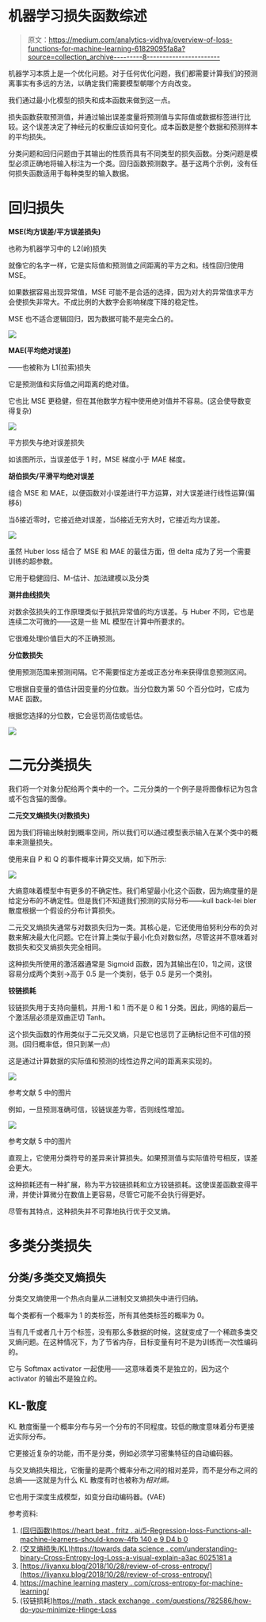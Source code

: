 # 机器学习损失函数综述

> 原文：<https://medium.com/analytics-vidhya/overview-of-loss-functions-for-machine-learning-61829095fa8a?source=collection_archive---------8----------------------->

机器学习本质上是一个优化问题。对于任何优化问题，我们都需要计算我们的预测离事实有多远的方法，以确定我们需要模型朝哪个方向改变。

我们通过最小化模型的损失和成本函数来做到这一点。

损失函数获取预测值，并通过输出误差度量将预测值与实际值或数据标签进行比较。这个误差决定了神经元的权重应该如何变化。成本函数是整个数据和预测样本的平均损失。

分类问题和回归问题由于其输出的性质而具有不同类型的损失函数。分类问题是模型必须正确地将输入标注为一个类。回归函数预测数字。基于这两个示例，没有任何损失函数适用于每种类型的输入数据。

# 回归损失

**MSE(均方误差/平方误差损失)**

也称为机器学习中的 L2(岭)损失

就像它的名字一样，它是实际值和预测值之间距离的平方之和。线性回归使用 MSE。

如果数据容易出现异常值，MSE 可能不是合适的选择，因为对大的异常值求平方会使损失非常大。不成比例的大数字会影响梯度下降的稳定性。

MSE 也不适合逻辑回归，因为数据可能不是完全凸的。

![](img/0be9edcc80e3167d9db40bbb698b2226.png)

**MAE(平均绝对误差)**

——也被称为 L1(拉索)损失

它是预测值和实际值之间距离的绝对值。

它也比 MSE 更稳健，但在其他数学方程中使用绝对值并不容易。(这会使导数变得复杂)

![](img/83c4d076209f4bfdd31918454db8c502.png)

平方损失与绝对误差损失

如该图所示，当误差低于 1 时，MSE 梯度小于 MAE 梯度。

**胡伯损失/平滑平均绝对误差**

组合 MSE 和 MAE，以便函数对小误差进行平方运算，对大误差进行线性运算(偏移δ)

当δ接近零时，它接近绝对误差，当δ接近无穷大时，它接近均方误差。

![](img/5ba51f23ac35013453f057542dc16983.png)

虽然 Huber loss 结合了 MSE 和 MAE 的最佳方面，但 delta 成为了另一个需要训练的超参数。

它用于稳健回归、M-估计、加法建模以及分类

**测井曲线损失**

对数余弦损失的工作原理类似于抵抗异常值的均方误差。与 Huber 不同，它也是连续二次可微的——这是一些 ML 模型在计算中所要求的。

它很难处理价值巨大的不正确预测。

**分位数损失**

使用预测范围来预测间隔。它不需要恒定方差或正态分布来获得信息预测区间。

它根据自变量的值估计因变量的分位数。当分位数为第 50 个百分位时，它成为 MAE 函数。

根据您选择的分位数，它会惩罚高估或低估。

![](img/73da548da9477ce9889c4824c862bcb5.png)

# 二元分类损失

我们将一个对象分配给两个类中的一个。二元分类的一个例子是将图像标记为包含或不包含猫的图像。

**二元交叉熵损失(对数损失)**

因为我们将输出映射到概率空间，所以我们可以通过模型表示输入在某个类中的概率来测量损失。

使用来自 P 和 Q 的事件概率计算交叉熵，如下所示:

![](img/7c301f583ffbf3ab8e2494aa196b3f44.png)

大熵意味着模型中有更多的不确定性。我们希望最小化这个函数，因为熵度量的是给定分布的不确定性。但是我们不知道我们预测的实际分布——kull back-lei bler 散度根据一个假设的分布计算损失。

二元交叉熵损失通常与对数损失归为一类。其核心是，它还使用伯努利分布的负对数来解决最大化问题。它在计算上类似于最小化负对数似然，尽管这并不意味着对数损失和交叉熵损失完全相同。

这种损失所使用的激活器通常是 Sigmoid 函数，因为其输出在[0，1]之间，这很容易分成两个类别→高于 0.5 是一个类别，低于 0.5 是另一个类别。

**铰链损耗**

铰链损失用于支持向量机，并用-1 和 1 而不是 0 和 1 分类。因此，网络的最后一个激活层必须是双曲正切 Tanh。

这个损失函数的作用类似于二元交叉熵，只是它也惩罚了正确标记但不可信的预测。(回归概率低，但只到某一点)

这是通过计算数据的实际值和预测的线性边界之间的距离来实现的。

![](img/0679239187ae2dfc4c2917564c346817.png)

参考文献 5 中的图片

例如，一旦预测准确可信，铰链误差为零，否则线性增加。

![](img/1bd4f0dfbd113c7868df2a9ad41f8c98.png)

参考文献 5 中的图片

直观上，它使用分类符号的差异来计算损失。如果预测值与实际值符号相反，误差会更大。

这种损耗还有一种扩展，称为平方铰链损耗和立方铰链损耗。这使误差函数变得平滑，并使计算微分在数值上更容易，尽管它可能不会执行得更好。

尽管有其特点，这种损失并不可靠地执行优于交叉熵。

# 多类分类损失

## 分类/多类交叉熵损失

分类交叉熵使用一个热点向量从二进制交叉熵损失中进行归纳。

每个类都有一个概率为 1 的类标签，所有其他类标签的概率为 0。

当有几千或者几十万个标签，没有那么多数据的时候，这就变成了一个稀疏多类交叉熵问题。在这种情况下，为了节省内存，目标变量有时不是为训练而一次性编码的。

它与 Softmax activator 一起使用——这意味着类不是独立的，因为这个 activator 的输出不是独立的。

## KL-散度

KL 散度衡量一个概率分布与另一个分布的不同程度。较低的散度意味着分布更接近实际分布。

它更接近复杂的功能，而不是分类，例如必须学习密集特征的自动编码器。

与交叉熵损失相比，它衡量的是两个概率分布之间的相对差异，而不是分布之间的总熵——这就是为什么 KL 散度有时也被称为*相对熵。*

它也用于深度生成模型，如变分自动编码器。(VAE)

参考资料:

1.  [(回归函数)https://heart beat . fritz . ai/5-Regression-loss-Functions-all-machine-learners-should-know-4fb 140 e 9 D4 b 0](https://heartbeat.fritz.ai/5-regression-loss-functions-all-machine-learners-should-know-4fb140e9d4b0)
2.  [(交叉熵损失/KL)https://towards data science . com/understanding-binary-Cross-Entropy-log-Loss-a-visual-explain-a3ac 6025181 a](https://towardsdatascience.com/understanding-binary-cross-entropy-log-loss-a-visual-explanation-a3ac6025181a)
3.  [https://liyanxu.blog/2018/10/28/review-of-cross-entropy/](https://liyanxu.blog/2018/10/28/review-of-cross-entropy/)
4.  [https://machine learning mastery . com/cross-entropy-for-machine-learning/](https://machinelearningmastery.com/cross-entropy-for-machine-learning/)
5.  (铰链损耗)[https://math . stack exchange . com/questions/782586/how-do-you-minimize-Hinge-Loss](https://math.stackexchange.com/questions/782586/how-do-you-minimize-hinge-loss)